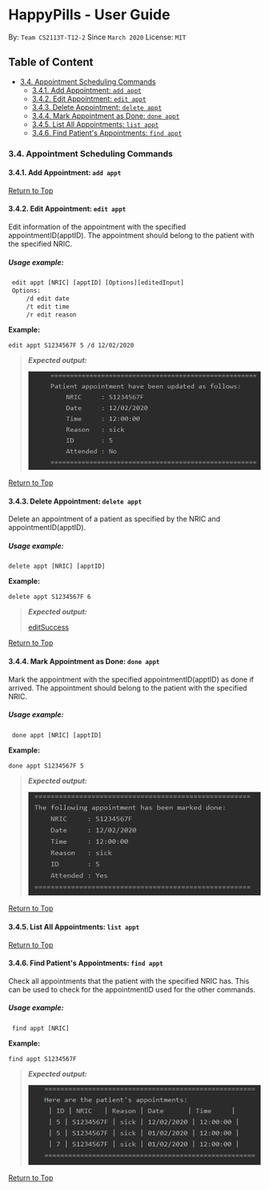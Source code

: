 # HappyPills - User Guide
By: `Team CS2113T-T12-2` Since `March 2020` License: `MIT`

## Table of Content
* [3.4. Appointment Scheduling Commands](#34-appointment-scheduling-commands)
    + [3.4.1. Add Appointment: `add appt`](#341-add-appointment-add-appt)
    + [3.4.2. Edit Appointment: `edit appt`](#342-edit-appointment-edit-appt)
    + [3.4.3. Delete Appointment: `delete appt`](#343-delete-appointment-delete-appt)
    + [3.4.4. Mark Appointment as Done: `done appt`](#344-mark-appointment-as-done-done-appt)
    + [3.4.5. List All Appointments: `list appt`](#345-list-all-appointments-list-appt)
    + [3.4.6. Find Patient's Appointments: `find appt`](#346-find-patients-appointments-find-appt)

### 3.4. Appointment Scheduling Commands 

#### 3.4.1. Add Appointment: `add appt`

 [Return to Top](#Table-of-Content)

#### 3.4.2. Edit Appointment: `edit appt`

Edit information of the appointment with the specified appointmentID(apptID).
 The appointment should belong to the patient with the specified NRIC. 
 
 ##### Usage example: 
 
     edit appt [NRIC] [apptID] [Options][editedInput]
     Options:
         /d edit date
         /t edit time
         /r edit reason
         
 **Example:**
     
    edit appt S1234567F 5 /d 12/02/2020

> ***Expected output:***
>
>![editSuccess](/docs/images/EditAppt.png)

 [Return to Top](#Table-of-Content)

#### 3.4.3. Delete Appointment: `delete appt`

Delete an appointment of a patient as specified by the NRIC and appointmentID(apptID). 

##### Usage example: 

    delete appt [NRIC] [apptID]
    
**Example:**

    delete appt S1234567F 6

> ***Expected output:***
>
> [editSuccess](/docs/images/DeleteAppt.png)

 [Return to Top](#Table-of-Content)

#### 3.4.4. Mark Appointment as Done: `done appt` 

Mark the appointment with the specified appointmentID(apptID) as done if arrived.
 The appointment should belong to the patient with the specified NRIC. 
 
 ##### Usage example: 
 
     done appt [NRIC] [apptID]
         
 **Example:**
     
    done appt S1234567F 5 

> ***Expected output:***
>
>![doneSuccess](/docs/images/DoneAppt.png)

 [Return to Top](#Table-of-Content)

#### 3.4.5. List All Appointments: `list appt` 

 [Return to Top](#Table-of-Content)

#### 3.4.6. Find Patient's Appointments: `find appt`

Check all appointments that the patient with the specified NRIC has. This can be used
to check for the appointmentID used for the other commands.

 ##### Usage example: 
 
     find appt [NRIC]
         
 **Example:**
     
    find appt S1234567F

> ***Expected output:***
>
>![findSuccess](/docs/images/FindAppt.png)

 [Return to Top](#Table-of-Content)
